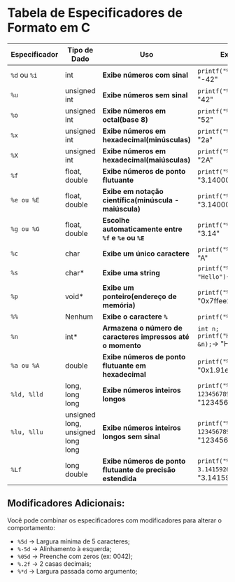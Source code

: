 # Tabela de Especificadores de Formato em C

| **Especificador** | **Tipo de Dado** | **Uso** | **Exemplo** |
|-------------------|------------------|---------|-------------|
|`%d` ou `%i`| int | **Exibe números com sinal** | `printf("%d", -42);`&rarr; "-42"|
|`%u`| unsigned int | **Exibe números sem sinal** | `printf("%u", 42);`&rarr; "42"|
|`%o`| unsigned int | **Exibe números em octal(base 8)** |`printf("%o", 42);`&rarr; "52"|
|`%x`| unsigned int | **Exibe números em hexadecimal(minúsculas)** |`printf("%x", 42)`&rarr; "2a"|
|`%X`| unsigned int | **Exibe números em hexadecimal(maiúsculas)** |`printf("%X", 42)`&rarr; "2A"|
|`%f`| float, double | **Exibe números de ponto flutuante** |`printf("%f", 3.14)`&rarr; "3.140000"|
|`%e ou %E`| float, double | **Exibe em notação científica(minúscula - maiúscula)** |`printf("%e", 3.14)`&rarr; "3.140000e+00"|
|`%g ou %G`| float, double | **Escolhe automaticamente entre `%f` e `%e` ou `%E`** |`printf("%g", 3.14)`&rarr; "3.14"|
|`%c`| char | **Exibe um único caractere** |`printf("%c", 'A')`&rarr; "A"|
|`%s`| char* | **Exibe uma string** |`printf("%s", "Hello")`&rarr; "Hello"|
|`%p`| void* | **Exibe um ponteiro(endereço de memória)** |`printf("%p", ptr)`&rarr; "0x7ffee2b3c8"|
|`%%`| Nenhum | **Exibe o caractere `%`** |`printf("%%")`&rarr; "%"|
|`%n`| int* | **Armazena o número de caracteres impressos até o momento** |`int n; printf("Hello%n", &n);`&rarr; "Hello" e `n = 5`|
|`%a ou %A`| double | **Exibe números de ponto flutuante em hexadecimal** |`printf("%a", 3.14)`&rarr; "0x1.91eb86p+1"|
|`%ld, %lld`| long, long long | **Exibe números inteiros longos** |`printf("%ld", 123456789L)`&rarr; "123456789"|
|`%lu, %llu`| unsigned long, unsigned long long | **Exibe números inteiros longos sem sinal** |`printf("%lu", 123456789UL)`&rarr; "123456789"|
|`%Lf`| long double | **Exibe números de ponto flutuante de precisão estendida** |`printf("%Lf", 3.141592653589793L)`&rarr; "3.141593"|

## Modificadores Adicionais:

Você pode combinar os especificadores com modificadores para alterar o comportamento:

- `%5d` &rarr; Largura mínima de 5 caracteres;
- `%-5d` &rarr; Alinhamento à esquerda;
- `%05d` &rarr; Preenche com zeros (ex: 0042);
- `%.2f` &rarr; 2 casas decimais;
- `%*d` &rarr; Largura passada como argumento;

##